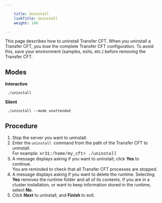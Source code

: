```yaml
---

    title: Uninstall 
    linkTitle: Uninstall
    weight: 140

---
```

This page describes how to uninstall Transfer CFT. When you uninstall a Transfer CFT, you lose the complete Transfer CFT
configuration. To avoid this, save your environment (samples, exits, etc.) before removing the Transfer CFT.

## Modes

****Interactive****

` ./uninstall`

****Silent****

` ./uninstall --mode unattended`

## Procedure

1. Stop the server you want to uninstall.
1. Enter the <span class="code">`uninstall `</span>command from the path of the Transfer CFT to uninstall.  
    For example: <span style="font-family: 'Courier New';">xr31:/home/my\_cft> ./uninstall</span>
1. A message displays asking if you want to uninstall; click **Yes** to continue.  
    You are reminded to check that all Transfer CFT processes are stopped.
1. A message displays asking if you want to delete the runtime. Selecting **Yes** removes the runtime folder and all of its contents. If you are in a cluster installation, or want to keep information stored in the runtime, select **No**.
1. Click **Next** to uninstall, and **Finish** to exit.

